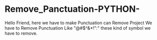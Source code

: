 # Remove_Panctuation-PYTHON-
Hello Friend, 
here we have to make Punctuation can Remove Project
We have to Remove Punctuation Like "@#$^&amp;*!":"  these kind of symbol we have to remove.
